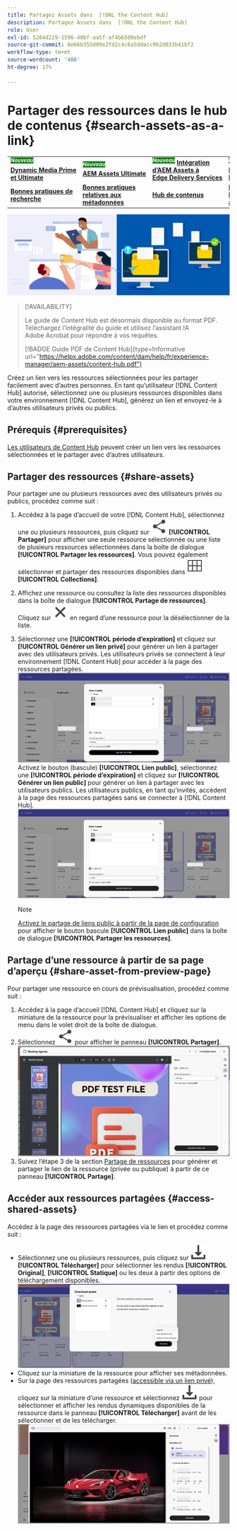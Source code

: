 ```yaml
---
title: Partagez Assets dans  [!DNL the Content Hub]
description: Partagez Assets dans  [!DNL the Content Hub]
role: User
exl-id: 5284d229-1596-40bf-aa5f-af4b6500ebdf
source-git-commit: 0e66b355d09e2fd2c4c8a5ddacc9b2d033b41bf2
workflow-type: tm+mt
source-wordcount: '486'
ht-degree: 17%

---
```


# Partager des ressources dans le hub de contenus {#search-assets-as-a-link}

<table>
    <tr>
        <td>
            <sup style= "background-color:#008000; color:#FFFFFF; font-weight:bold"><i>Nouveau</i></sup> <a href="/help/assets/dynamic-media/dm-prime-ultimate.md"><b>Dynamic Media Prime et Ultimate</b></a>
        </td>
        <td>
            <sup style= "background-color:#008000; color:#FFFFFF; font-weight:bold"><i>Nouveau</i></sup> <a href="/help/assets/assets-ultimate-overview.md"><b>AEM Assets Ultimate</b></a>
        </td>
        <td>
            <sup style= "background-color:#008000; color:#FFFFFF; font-weight:bold"><i>Nouveau</i></sup> <a href="/help/assets/integrate-aem-assets-edge-delivery-services.md"><b>Intégration d’AEM Assets à Edge Delivery Services</b></a>
        </td>
        <td>
            <sup style= "background-color:#008000; color:#FFFFFF; font-weight:bold"><i>Nouveau</i></sup> <a href="/help/assets/aem-assets-view-ui-extensibility.md"><b>Extensibilité de l’IU</b></a>
        </td>
          <td>
            <sup style= "background-color:#008000; color:#FFFFFF; font-weight:bold"><i>Nouveau</i></sup> <a href="/help/assets/dynamic-media/enable-dynamic-media-prime-and-ultimate.md"><b>Activer Dynamic Media Prime et Ultimate</b></a>
        </td>
    </tr>
    <tr>
        <td>
            <a href="/help/assets/search-best-practices.md"><b>Bonnes pratiques de recherche</b></a>
        </td>
        <td>
            <a href="/help/assets/metadata-best-practices.md"><b>Bonnes pratiques relatives aux métadonnées</b></a>
        </td>
        <td>
            <a href="/help/assets/product-overview.md"><b>Hub de contenus</b></a>
        </td>
        <td>
            <a href="/help/assets/dynamic-media-open-apis-overview.md"><b>Fonctionnalités Dynamic Media avec OpenAPI</b></a>
        </td>
        <td>
            <a href="https://developer.adobe.com/experience-cloud/experience-manager-apis/"><b>Documentation de développement pour AEM Assets</b></a>
        </td>
    </tr>
</table>

![Partager l’image de la bannière de ressources](assets/share-assets-banner.png)

>[!AVAILABILITY]
>
>Le guide de Content Hub est désormais disponible au format PDF. Téléchargez l’intégralité du guide et utilisez l’assistant IA Adobe Acrobat pour répondre à vos requêtes.
>
>[!BADGE Guide PDF de Content Hub]{type=Informative url="https://helpx.adobe.com/content/dam/help/fr/experience-manager/aem-assets/content-hub.pdf"}

Créez un lien vers les ressources sélectionnées pour les partager facilement avec d’autres personnes. En tant qu’utilisateur [!DNL Content Hub] autorisé, sélectionnez une ou plusieurs ressources disponibles dans votre environnement [!DNL Content Hub], générez un lien et envoyez-le à d’autres utilisateurs privés ou publics.

## Prérequis {#prerequisites}

[Les utilisateurs de Content Hub](deploy-content-hub.md#onboard-content-hub-users) peuvent créer un lien vers les ressources sélectionnées et le partager avec d’autres utilisateurs.

## Partager des ressources {#share-assets}

Pour partager une ou plusieurs ressources avec des utilisateurs privés ou publics, procédez comme suit :
1. Accédez à la page d’accueil de votre [!DNL Content Hub], sélectionnez une ou plusieurs ressources, puis cliquez sur ![partager](/help/assets/assets/share.svg) **[!UICONTROL Partager]** pour afficher une seule ressource sélectionnée ou une liste de plusieurs ressources sélectionnées dans la boîte de dialogue **[!UICONTROL Partager les ressources]**.
Vous pouvez également sélectionner et partager des ressources disponibles dans ![collections](/help/assets/assets/Smock_Collection_18_N.svg) **[!UICONTROL Collections]**.
1. Affichez une ressource ou consultez la liste des ressources disponibles dans la boîte de dialogue **[!UICONTROL Partage de ressources]**. Cliquez sur ![désélectionner](/help/assets/assets/Close.svg) en regard d’une ressource pour la désélectionner de la liste.
1. Sélectionnez une **[!UICONTROL période d’expiration]** et cliquez sur **[!UICONTROL Générer un lien privé]** pour générer un lien à partager avec des utilisateurs privés. Les utilisateurs privés se connectent à leur environnement [!DNL Content Hub] pour accéder à la page des ressources partagées.
   ![lien privé et public](/help/assets/assets/private-and-public-link.png)
Activez le bouton (bascule) **[!UICONTROL Lien public]**, sélectionnez une **[!UICONTROL période d’expiration]** et cliquez sur **[!UICONTROL Générer un lien public]** pour générer un lien à partager avec les utilisateurs publics. Les utilisateurs publics, en tant qu’invités, accèdent à la page des ressources partagées sans se connecter à [!DNL Content Hub].
   ![lien privé et public](/help/assets/assets/public-and-private-link.png)

   >[!NOTE]
   > 
   > [Activez le partage de liens public à partir de la page de configuration](/help/assets/configure-content-hub-ui-options.md#enable-public-link-sharing) pour afficher le bouton bascule **[!UICONTROL Lien public]** dans la boîte de dialogue **[!UICONTROL Partager les ressources]**.

## Partage d’une ressource à partir de sa page d’aperçu {#share-asset-from-preview-page}

Pour partager une ressource en cours de prévisualisation, procédez comme suit :

1. Accédez à la page d’accueil [!DNL Content Hub] et cliquez sur la miniature de la ressource pour la prévisualiser et afficher les options de menu dans le volet droit de la boîte de dialogue.
1. Sélectionnez ![partager](/help/assets/assets/share.svg) pour afficher le panneau **[!UICONTROL Partager]**.
   ![partager une ressource lors de sa prévisualisation](/help/assets/assets/share-assets-from-share-panel.png)
1. Suivez l’étape 3 de la section [Partage de ressources](#share-assets) pour générer et partager le lien de la ressource (privée ou publique) à partir de ce panneau **[!UICONTROL Partage]**.

## Accéder aux ressources partagées {#access-shared-assets}

Accédez à la page des ressources partagées via le lien et procédez comme suit :

* Sélectionnez une ou plusieurs ressources, puis cliquez sur ![Télécharger](/help/assets/assets/download-icon.svg) **[!UICONTROL Télécharger]** pour sélectionner les rendus **[!UICONTROL Original]**, **[!UICONTROL Statique]** ou les deux à partir des options de téléchargement disponibles.
  ![](/help/assets/assets/download-shared-assets.png)
* Cliquez sur la miniature de la ressource pour afficher ses métadonnées.
* Sur la page des ressources partagées ([accessible via un lien privé](#share-assets)), cliquez sur la miniature d’une ressource et sélectionnez ![télécharger](/help/assets/assets/download-icon.svg) pour sélectionner et afficher les rendus dynamiques disponibles de la ressource dans le panneau **[!UICONTROL Télécharger]** avant de les sélectionner et de les télécharger.
  ![](/help/assets/assets/download-renditions-shared-assets-page.png)





